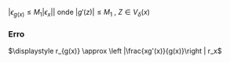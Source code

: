 $|\epsilon_{g(x)}\leq M_1 |\epsilon_x||$
onde  $|g'(z)|\leq M_1$ , $Z\in V_{\delta}(x)$


### Erro
$\displaystyle r_{g(x)} \approx \left |\frac{xg'(x)}{g(x)}\right |  r_x$

